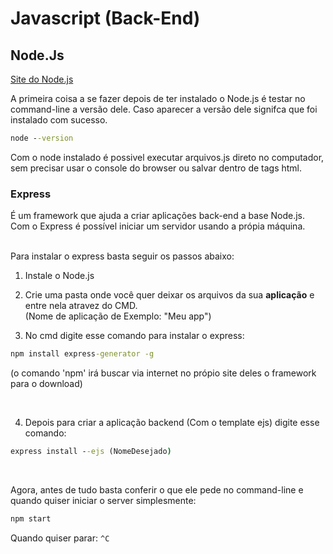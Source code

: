 # Javascript (Back-End)

## Node.Js

[Site do Node.js](https://nodejs.org/en/)

A primeira coisa a se fazer depois de ter instalado o Node.js é testar no command-line a versão dele. Caso aparecer a versão dele signifca que foi instalado com sucesso.

```cmd
node --version
```

Com o node instalado é possivel executar arquivos.js direto no computador, sem precisar usar o console do browser ou salvar dentro de tags html. 

### Express

É um framework que ajuda a criar aplicações back-end a base Node.js. Com o Express é possível iniciar um servidor usando a própia máquina.<br><br>

Para instalar o express basta seguir os passos abaixo:

1. Instale o Node.js

2. Crie uma pasta onde você quer deixar os arquivos da sua **aplicação**  e entre nela atravez do CMD.<br>
(Nome de aplicação de Exemplo: "Meu app")

3. No cmd digite esse comando para instalar o express:

```cmd
npm install express-generator -g
```

(o comando 'npm' irá buscar via internet no própio site deles o framework para o download)

<br>

4. Depois para criar a aplicação backend (Com o template ejs) digite esse comando:

```cmd
express install --ejs (NomeDesejado)
```

<br>

Agora, antes de tudo basta conferir o que ele pede no command-line e quando quiser iniciar o server simplesmente:

```cmd
npm start
```

Quando quiser parar: `^C`
